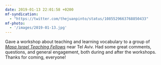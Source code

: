 ```yaml
---
date: 2019-01-13 22:01:58 +0200
mf-syndication:
  - "https://twitter.com/thejuanpinto/status/1085529663768850433"
mf-photo:
  - '/images/2019-01-13.jpg'
---
```


Gave a workshop about teaching and learning vocabulary to a group of [*Masa Israel Teaching Fellows*](http://www.israelteachingfellows.org) near Tel Aviv. Had some great comments, questions, and general engagement, both during and after the workshops. Thanks for coming, everyone!
